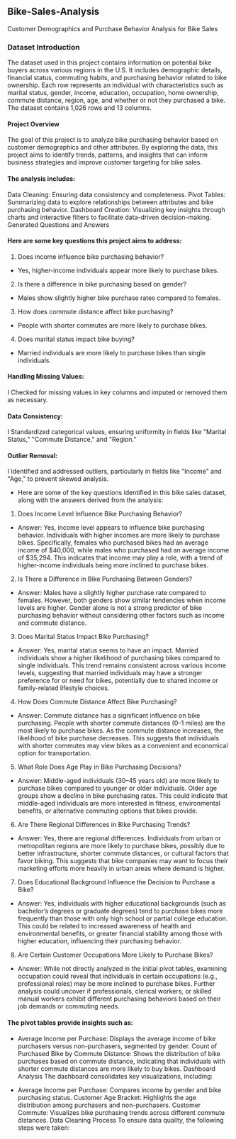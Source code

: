 ## Bike-Sales-Analysis
Customer Demographics and Purchase Behavior Analysis for Bike Sales

### Dataset Introduction
The dataset used in this project contains information on potential bike buyers across various regions in the U.S. It includes demographic details, financial status, commuting habits, and purchasing behavior related to bike ownership. Each row represents an individual with characteristics such as marital status, gender, income, education, occupation, home ownership, commute distance, region, age, and whether or not they purchased a bike.
The dataset contains 1,026 rows and 13 columns.

#### Project Overview
The goal of this project is to analyze bike purchasing behavior based on customer demographics and other attributes. By exploring the data, this project aims to identify trends, patterns, and insights that can inform business strategies and improve customer targeting for bike sales.


#### The analysis includes:

Data Cleaning: Ensuring data consistency and completeness.
Pivot Tables: Summarizing data to explore relationships between attributes and bike purchasing behavior.
Dashboard Creation: Visualizing key insights through charts and interactive filters to facilitate data-driven decision-making.
Generated Questions and Answers

#### Here are some key questions this project aims to address:

1. Does income influence bike purchasing behavior?
- Yes, higher-income individuals appear more likely to purchase bikes.
2. Is there a difference in bike purchasing based on gender?
- Males show slightly higher bike purchase rates compared to females.
3. How does commute distance affect bike purchasing?
- People with shorter commutes are more likely to purchase bikes.
4. Does marital status impact bike buying?
- Married individuals are more likely to purchase bikes than single individuals.

#### Handling Missing Values: 
I Checked for missing values in key columns and imputed or removed them as necessary.

#### Data Consistency: 
I Standardized categorical values, ensuring uniformity in fields like "Marital Status," "Commute Distance," and "Region."

#### Outlier Removal: 
I Identified and addressed outliers, particularly in fields like "Income" and "Age," to prevent skewed analysis.

- Here are some of the key questions identified in this bike sales dataset, along with the answers derived from the analysis:

1. Does Income Level Influence Bike Purchasing Behavior?
- Answer: Yes, income level appears to influence bike purchasing behavior. Individuals with higher incomes are more likely to purchase bikes. Specifically, females who purchased bikes had an average income of $40,000, while males who purchased had an average income of $35,294. This indicates that income may play a role, with a trend of higher-income individuals being more inclined to purchase bikes.

2. Is There a Difference in Bike Purchasing Between Genders?
- Answer: Males have a slightly higher purchase rate compared to females. However, both genders show similar tendencies when income levels are higher. Gender alone is not a strong predictor of bike purchasing behavior without considering other factors such as income and commute distance.

3. Does Marital Status Impact Bike Purchasing?
- Answer: Yes, marital status seems to have an impact. Married individuals show a higher likelihood of purchasing bikes compared to single individuals. This trend remains consistent across various income levels, suggesting that married individuals may have a stronger preference for or need for bikes, potentially due to shared income or family-related lifestyle choices.

4. How Does Commute Distance Affect Bike Purchasing?
- Answer: Commute distance has a significant influence on bike purchasing. People with shorter commute distances (0–1 miles) are the most likely to purchase bikes. As the commute distance increases, the likelihood of bike purchase decreases. This suggests that individuals with shorter commutes may view bikes as a convenient and economical option for transportation.

5. What Role Does Age Play in Bike Purchasing Decisions?
- Answer: Middle-aged individuals (30–45 years old) are more likely to purchase bikes compared to younger or older individuals. Older age groups show a decline in bike purchasing rates. This could indicate that middle-aged individuals are more interested in fitness, environmental benefits, or alternative commuting options that bikes provide.

6. Are There Regional Differences in Bike Purchasing Trends?
- Answer: Yes, there are regional differences. Individuals from urban or metropolitan regions are more likely to purchase bikes, possibly due to better infrastructure, shorter commute distances, or cultural factors that favor biking. This suggests that bike companies may want to focus their marketing efforts more heavily in urban areas where demand is higher.

7. Does Educational Background Influence the Decision to Purchase a Bike?
- Answer: Yes, individuals with higher educational backgrounds (such as bachelor’s degrees or graduate degrees) tend to purchase bikes more frequently than those with only high school or partial college education. This could be related to increased awareness of health and environmental benefits, or greater financial stability among those with higher education, influencing their purchasing behavior.

8. Are Certain Customer Occupations More Likely to Purchase Bikes?
- Answer: While not directly analyzed in the initial pivot tables, examining occupation could reveal that individuals in certain occupations (e.g., professional roles) may be more inclined to purchase bikes. Further analysis could uncover if professionals, clerical workers, or skilled manual workers exhibit different purchasing behaviors based on their job demands or commuting needs.

#### The pivot tables provide insights such as:

- Average Income per Purchase: Displays the average income of bike purchasers versus non-purchasers, segmented by gender.
Count of Purchased Bike by Commute Distance: Shows the distribution of bike purchases based on commute distance, indicating that individuals with shorter commute distances are more likely to buy bikes.
Dashboard Analysis
The dashboard consolidates key visualizations, including:

- Average Income per Purchase: Compares income by gender and bike purchasing status.
Customer Age Bracket: Highlights the age distribution among purchasers and non-purchasers.
Customer Commute: Visualizes bike purchasing trends across different commute distances.
Data Cleaning Process
To ensure data quality, the following steps were taken:


